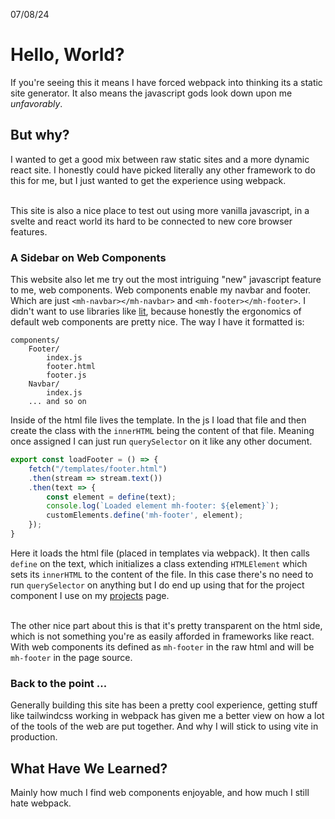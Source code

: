07/08/24

# Hello, World? 

If you're seeing this it means I have forced webpack into thinking its a static site generator. It also means the javascript gods look down upon me *unfavorably*.

## But why?

I wanted to get a good mix between raw static sites and a more dynamic react site. I honestly could have picked literally any other framework to do this for me, but I just wanted to get the experience using webpack.

\
This site is also a nice place to test out using more vanilla javascript, in a svelte and react world its hard to be connected to new core browser features.

### A Sidebar on Web Components

This website also let me try out the most intriguing "new" javascript feature to me, web components. Web components enable my navbar and footer. Which are just `<mh-navbar></mh-navbar>` and `<mh-footer></mh-footer>`. I didn't want to use libraries like [lit](https://lit.dev/), because honestly the ergonomics of default web components are pretty nice. The way I have it formatted is:
```
components/
    Footer/
        index.js
        footer.html
        footer.js
    Navbar/
        index.js
    ... and so on
```

Inside of the html file lives the template. In the js I load that file and then create the class with the `innerHTML` being the content of that file. Meaning once assigned I can just run `querySelector` on it like any other document.

```javascript
export const loadFooter = () => {
    fetch("/templates/footer.html")
    .then(stream => stream.text())
    .then(text => {
        const element = define(text);
        console.log(`Loaded element mh-footer: ${element}`);
        customElements.define('mh-footer', element);
    });
}
```

Here it loads the html file (placed in templates via webpack). It then calls `define` on the text, which initializes a class extending `HTMLElement` which sets its `innerHTML` to the content of the file. In this case there's no need to run `querySelector` on anything but I do end up using that for the project component I use on my [projects](https://maxwellh.dev/projects) page.

\
The other nice part about this is that it's pretty transparent on the html side, which is not something you're as easily afforded in frameworks like react. With web components its defined as `mh-footer` in the raw html and will be `mh-footer` in the page source.

### Back to the point ...

Generally building this site has been a pretty cool experience, getting stuff like tailwindcss working in webpack has given me a better view on how a lot of the tools of the web are put together. And why I will stick to using vite in production.

## What Have We Learned?

Mainly how much I find web components enjoyable, and how much I still hate webpack.
